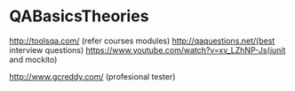 # QABasicsTheories
http://toolsqa.com/ (refer courses modules)
http://qaquestions.net/(best interview questions)
https://www.youtube.com/watch?v=xv_LZhNP-Js(junit and mockito)

http://www.gcreddy.com/ (profesional tester)

